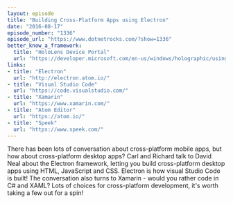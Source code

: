 ```yaml
---
layout: episode
title: "Building Cross-Platform Apps using Electron"
date: "2016-08-17"
episode_number: "1336"
episode_url: "https://www.dotnetrocks.com/?show=1336"
better_know_a_framework:
  title: "HoloLens Device Portal"
  url: "https://developer.microsoft.com/en-us/windows/holographic/using_the_windows_device_portal"
links:
- title: "Electron"
  url: "http://electron.atom.io/"
- title: "Visual Studio Code"
  url: "https://code.visualstudio.com/"
- title: "Xamarin"
  url: "https://www.xamarin.com/"
- title: "Atom Editor"
  url: "https://atom.io/"
- title: "Speek"
  url: "https://www.speek.com/"
---
```


There has been lots of conversation about cross-platform mobile apps, but how about cross-platform desktop apps? Carl and Richard talk to David Neal about the Electron framework, letting you build cross-platform desktop apps using HTML, JavaScript and CSS. Electron is how visual Studio Code is built! The conversation also turns to Xamarin - would you rather code in C# and XAML? Lots of choices for cross-platform development, it's worth taking a few out for a spin!
